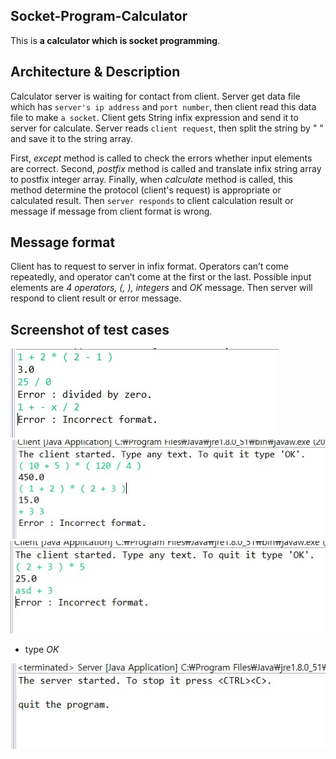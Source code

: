 ## Socket-Program-Calculator

This is **a calculator which is socket programming**.

## Architecture & Description
Calculator server is waiting for contact from client. Server get data file which has `server's ip address` and `port number`, then client read this data file to make `a socket`. Client gets String infix expression and send it to server for calculate. Server reads `client request`, then split the string by " " and save it to the string array.  

First, *except* method is called to check the errors whether input elements are correct. Second, *postfix* method is called and translate infix string array to postfix integer array. Finally, when *calculate* method is called, this method determine the protocol (client's request) is appropriate or calculated result.
Then `server responds` to client calculation result or message if message from client format is wrong.  

## Message format
Client has to request to server in infix format. Operators can’t come repeatedly, and operator can’t come at the first or the last. Possible input elements are *4 operators, (, ), integers* and *OK* message. Then server will respond to client result or error message.  

## Screenshot of test cases
![cal1](./img/cal1.jpg) ![cal2](./img/cal2.jpg) ![cal3](./img/cal3.jpg)  

- type *OK*

![cal4](./img/cal4.jpg)
